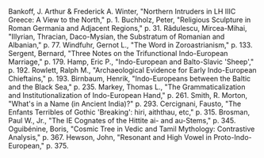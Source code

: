 Bankoff, J. Arthur & Frederick A. Winter, "Northern Intruders in LH IIIC Greece: A View to the North," p. 1.
Buchholz, Peter, "Religious Sculpture in Roman Germania and Adjacent Regions," p. 31.
Râdulescu, Mircea-Mihai, "Illyrian, Thracian, Daco-Mysian, the Substratum of Romanian and Albanian," p. 77.
Windfuhr, Gernot L., "The Word in Zoroastrianism," p. 133.
Sergent, Bernard, "Three Notes on the Trifunctional Indo-European Marriage," p. 179.
Hamp, Eric P., "Indo-European and Balto-Slavic 'Sheep'," p. 192.
Rowlett, Ralph M., "Archaeological Evidence for Early Indo-European Chieftains," p. 193.
Birnbaum, Henrik, "Indo-Europeans between the Baltic and the Black Sea," p. 235.
Markey, Thomas L., "The Grammaticalization and Institutionalization of Indo-European Hand," p. 261.
Smith, R. Morton, "What's in a Name (in Ancient India)?" p. 293.
Cercignani, Fausto, "The Enfants Terribles of Gothic 'Breaking': hiri, aiththau, etc," p. 315.
Brosman, Paul W., Jr., "The IE Cognates of the Hittite ai- and au-Stems," p. 345.
Oguibénine, Boris, "Cosmic Tree in Vedic and Tamil Mythology: Contrastive Analysis," p. 367.
Hewson, John, "Resonant and High Vowel in Proto-Indo-European," p. 375.